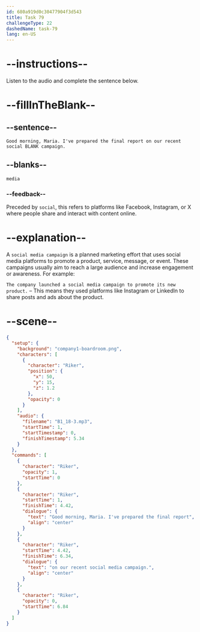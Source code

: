 ```yaml
---
id: 680a919d0c30477904f3d543
title: Task 79
challengeType: 22
dashedName: task-79
lang: en-US
---
```


<!-- (Audio) Riker: Good morning, Maria. I've prepared the final report on our recent social media campaign. -->

# --instructions--

Listen to the audio and complete the sentence below.

# --fillInTheBlank--

## --sentence--

`Good morning, Maria. I've prepared the final report on our recent social BLANK campaign.`

## --blanks--

`media`

### --feedback--

Preceded by `social`, this refers to platforms like Facebook, Instagram, or X where people share and interact with content online.

# --explanation--

A `social media campaign` is a planned marketing effort that uses social media platforms to promote a product, service, message, or event. These campaigns usually aim to reach a large audience and increase engagement or awareness. For example:

`The company launched a social media campaign to promote its new product.` – This means they used platforms like Instagram or LinkedIn to share posts and ads about the product.

# --scene--

```json
{
  "setup": {
    "background": "company1-boardroom.png",
    "characters": [
      {
        "character": "Riker",
        "position": {
          "x": 50,
          "y": 15,
          "z": 1.2
        },
        "opacity": 0
      }
    ],
    "audio": {
      "filename": "B1_18-3.mp3",
      "startTime": 1,
      "startTimestamp": 0,
      "finishTimestamp": 5.34
    }
  },
  "commands": [
    {
      "character": "Riker",
      "opacity": 1,
      "startTime": 0
    },
    {
      "character": "Riker",
      "startTime": 1,
      "finishTime": 4.42,
      "dialogue": {
        "text": "Good morning, Maria. I've prepared the final report",
        "align": "center"
      }
    },
    {
      "character": "Riker",
      "startTime": 4.42,
      "finishTime": 6.34,
      "dialogue": {
        "text": "on our recent social media campaign.",
        "align": "center"
      }
    },
    {
      "character": "Riker",
      "opacity": 0,
      "startTime": 6.84
    }
  ]
}
```
